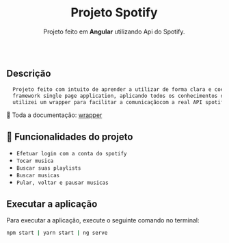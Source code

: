 <h1 align="center"> Projeto Spotify </h1>
<p align="center">
  Projeto feito em <strong>Angular</strong> utilizando Api do Spotify.
</p>
<br></br>

## Descrição


```sh
  Projeto feito com intuito de aprender a utilizar de forma clara e coesa uma API disponivel com um 
  framework single page application, aplicando todos os conhecimentos de SOLID que possuo, também, 
  utilizei um wrapper para facilitar a comunicaçãocom a real API spotify
```

🔗 Toda a documentação: <a href="https://github.com/thelinmichael/spotify-web-api-node.git">wrapper</a>

## :hammer:  Funcionalidades do projeto

- `Efetuar login com a conta do spotify`
- `Tocar musica`
- `Buscar suas playlists` 
- `Buscar musicas` 
- `Pular, voltar e pausar musicas`

## Executar a aplicação
Para executar a aplicação, execute o seguinte comando no terminal:
```sh
npm start | yarn start | ng serve
```
